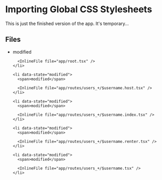 # Importing Global CSS Stylesheets

This is just the finished version of the app. It's temporary...

<section id="files" className="not-prose">
  <h2>Files</h2>

  <ul>
    <li data-state="modified">
      <span>modified</span>

      <InlineFile file="app/root.tsx" />
    </li>

    <li data-state="modified">
      <span>modified</span>

      <InlineFile file="app/routes/users_+/$username.host.tsx" />
    </li>

    <li data-state="modified">
      <span>modified</span>

      <InlineFile file="app/routes/users_+/$username.index.tsx" />
    </li>

    <li data-state="modified">
      <span>modified</span>

      <InlineFile file="app/routes/users_+/$username.renter.tsx" />
    </li>

    <li data-state="modified">
      <span>modified</span>

      <InlineFile file="app/routes/users_+/$username.tsx" />
    </li>

  </ul>
</section>
